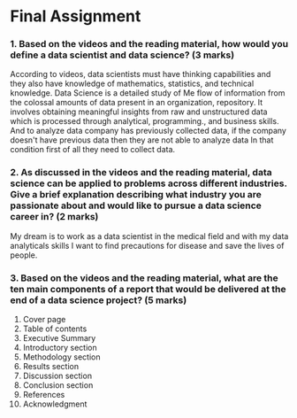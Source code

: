 # Final Assignment

### 1. Based on the videos and the reading material, how would you define a data scientist and data science? (3 marks)

According to videos, data scientists must have thinking capabilities and they also have knowledge of mathematics, statistics, and technical knowledge. Data Science is a detailed study of Me flow of information from the colossal amounts of data present in an organization, repository. It involves obtaining meaningful insights from raw and unstructured data which is processed through analytical, programming., and business skills. And to analyze data company has previously collected data, if the company doesn't have previous data then they are not able to analyze data In that condition first of all they need to collect data. 

### 2. As discussed in the videos and the reading material, data science can be applied to problems across different industries. Give a brief explanation describing what industry  you are passionate about and would like to pursue a data science career in? (2 marks)

My dream is to work as a data scientist in the medical field and with my data analyticals skills I want to find precautions for disease and save the lives of people. 

### 3. Based on the videos and the reading material, what are the ten main components of a report that would be delivered at the end of a data science project? (5 marks)

1. Cover page
2. Table of contents
3. Executive Summary
4. Introductory section
5. Methodology section
6. Results section
7. Discussion section
8. Conclusion section
9. References
10. Acknowledgment